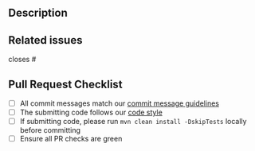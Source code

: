 ## Description

<!-- Please explain the changes you made here. -->

## Related issues

<!-- Which issues are closed by this PR or are related -->

closes #

## Pull Request Checklist

- [ ] All commit messages match our [commit message guidelines](https://github.com/zeebe-io/zeebe/blob/develop/CONTRIBUTING.md#commit-message-guidelines)
- [ ] The submitting code follows our [code style](https://github.com/zeebe-io/zeebe/wiki/Code-Style)
- [ ] If submitting code, please run `mvn clean install -DskipTests` locally before committing
- [ ] Ensure all PR checks are green
